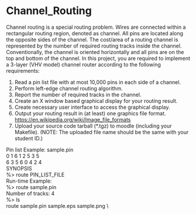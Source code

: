 # Channel_Routing
Channel routing is a special routing problem. Wires are connected within a rectangular
routing region, denoted as channel. All pins are located along the opposite sides of the
channel. The cost/area of a routing channel is represented by the number of required routing
tracks inside the channel. Conventionally, the channel is oriented horizontally and all pins are
on the top and bottom of the channel. In this project, you are required to implement a 3-layer
(VHV model) channel router according to the following requirements:

1. Read a pin list file with at most 10,000 pins in each side of a channel.
2. Perform left-edge channel routing algorithm.
3. Report the number of required tracks in the channel.
4. Create an X window based graphical display for your routing result.
5. Create necessary user interface to access the graphical display.
6. Output your routing result in (at least) one graphics file format.
https://en.wikipedia.org/wiki/Image_file_formats
7. Upload your source code tarball (*.tgz) to moodle (including your Makefile).
(NOTE: The uploaded file name should be the same with your student ID.)


Pin list Example: sample.pin \
0 1 6 1 2 5 3 5 \
6 3 5 6 0 4 2 4 \
SYNOPSIS \
%> route PIN_LIST_FILE \
Run-time Example: \
%> route sample.pin \
Number of tracks: 4 \
%> ls \
route sample.pin sample.eps sample.png \

